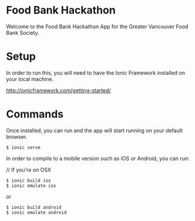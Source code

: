 # Food Bank Hackathon
Welcome to the Food Bank Hackathon App for the Greater Vancouver Food Bank Society.

# Setup
In order to run this, you will need to have the Ionic Framework installed on your local machine.

http://ionicframework.com/getting-started/

# Commands

Once installed, you can run and the app will start running on your default browser.

```
$ ionic serve
```


In order to compile to a mobile version such as iOS or Android, you can run:

// If you're on OSX
```
$ ionic build ios
$ ionic emulate ios
```
or 
```
$ ionic build android
$ ionic emulate android
```
